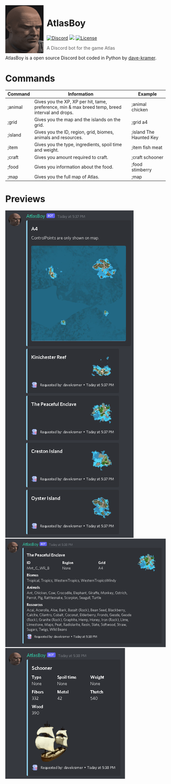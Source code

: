 <img width="120" height="150" align="left" style="float: left; margin: 0 10px 0 0;" alt="AtlasBoy" src="https://raw.githubusercontent.com/dave-kramer/atlasboy/main/previews/atlasboyimg.png?size=1024"> 

# AtlasBoy 

[![Discord](https://img.shields.io/discord/927517646260437032.svg?colorB=7289da&label=discord&logo=Discord&logoColor=fff&style=flat)](https://discord.gg/bKcFgGA5ya)
[![](https://img.shields.io/badge/discord.py-v1.7.3-blue.svg?logo=npm)](https://github.com/Rapptz/discord.py)
[![License](https://img.shields.io/github/license/dave-kramer/atlasboy)](https://github.com/dave-kramer/atlasboy/blob/main/LICENSE)

> A Discord bot for the game Atlas

AtlasBoy is a open source Discord bot coded in Python by [dave-kramer](https://github.com/dave-kramer). 


# Commands
| Command   | Information | Example |
| ------------- | ------------- | ------------- |
| ;animal | Gives you the XP, XP per hit, tame, preference, min & max breed temp, breed interval and drops.  | ;animal chicken |
| ;grid  | Gives you the map and the islands on the grid.  | ;grid a4 |
| ;island  | Gives you the ID, region, grid, biomes, animals and resources.  | ;island The Haunted Key |
| ;item | Gives you the type, ingredients, spoil time and weight.  | ;item fish meat |
| ;craft  | Gives you amount required to craft. | ;craft schooner |
| ;food  | Gives you information about the food. | ;food stimberry |
| ;map  | Gives you the full map of Atlas. | ;map |

# Previews
![gridpreview](https://raw.githubusercontent.com/dave-kramer/atlasboy/main/previews/gridpreview.png)
![islandpreview](https://raw.githubusercontent.com/dave-kramer/atlasboy/main/previews/islandpreview.png)
![itempreview](https://raw.githubusercontent.com/dave-kramer/atlasboy/main/previews/itempreview.png)
